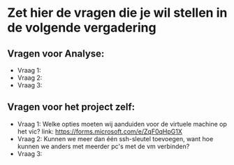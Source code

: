 # Zet hier de vragen die je wil stellen in de volgende vergadering

## Vragen voor Analyse:

- Vraag 1:
- Vraag 2:
- Vraag 3:

## Vragen voor het project zelf:

- Vraag 1: Welke opties moeten wij aanduiden voor de virtuele machine op het vic? link: https://forms.microsoft.com/e/ZqF0qHpG1X
- Vraag 2: Kunnen we meer dan één ssh-sleutel toevoegen, want hoe kunnen we anders met meerder pc's met de vm verbinden?
- Vraag 3:
